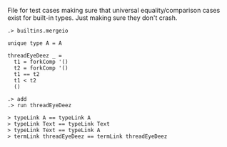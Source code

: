 
File for test cases making sure that universal equality/comparison
cases exist for built-in types. Just making sure they don't crash.

```ucm:hide
.> builtins.mergeio
```

```unison
unique type A = A

threadEyeDeez _ =
  t1 = forkComp '()
  t2 = forkComp '()
  t1 == t2 
  t1 < t2
  ()
```

```ucm
.> add
.> run threadEyeDeez
```

```unison
> typeLink A == typeLink A
> typeLink Text == typeLink Text
> typeLink Text == typeLink A
> termLink threadEyeDeez == termLink threadEyeDeez
```
